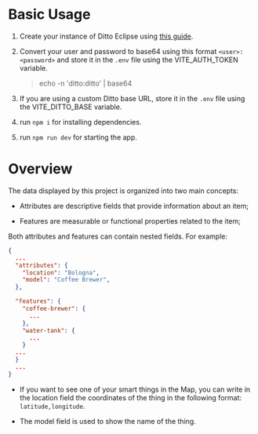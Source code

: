# Basic Usage

1. Create your instance of Ditto Eclipse using [this guide](https://github.com/eclipse-ditto/ditto/tree/master/deployment/docker).

2. Convert your user and password to base64 using this format `<user>:<password>` and store it in the `.env` file using the VITE_AUTH_TOKEN variable.

   > echo -n 'ditto:ditto' | base64

3. If you are using a custom Ditto base URL, store it in the `.env` file using the VITE_DITTO_BASE variable.

4. run `npm i` for installing dependencies.

5. run `npm run dev` for starting the app.

# Overview

The data displayed by this project is organized into two main concepts:

- Attributes are descriptive fields that provide information about an item;

- Features are measurable or functional properties related to the item;

Both attributes and features can contain nested fields. For example:

```json
{
  ...
  "attributes": {
    "location": "Bologna",
    "model": "Coffee Brewer",
  },

  "features": {
    "coffee-brewer": {
      ...
    },
    "water-tank": {
      ...
    }
  ...
  }
  ...
}

```

- If you want to see one of your smart things in the Map, you can write in the location field the coordinates of the thing in the following format: `latitude,longitude`.

- The model field is used to show the name of the thing.
